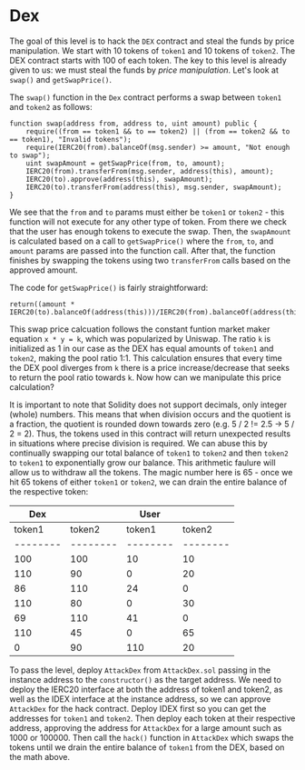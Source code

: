 # Dex

The goal of this level is to hack the `DEX` contract and steal the funds by price manipulation. We start with 10 tokens of `token1` and 10 tokens of `token2`. The DEX contract starts with 100 of each token. The key to this level is already given to us: we must steal the funds by *price manipulation*. Let's look at `swap()` and `getSwapPrice()`.

The `swap()` function in the `Dex` contract performs a swap between `token1` and `token2` as follows:
```
function swap(address from, address to, uint amount) public {
    require((from == token1 && to == token2) || (from == token2 && to == token1), "Invalid tokens");
    require(IERC20(from).balanceOf(msg.sender) >= amount, "Not enough to swap");
    uint swapAmount = getSwapPrice(from, to, amount);
    IERC20(from).transferFrom(msg.sender, address(this), amount);
    IERC20(to).approve(address(this), swapAmount);
    IERC20(to).transferFrom(address(this), msg.sender, swapAmount);
}
```
We see that the `from` and `to` params must either be `token1` or `token2` - this function will not execute for any other type of token. From there we check that the user has enough tokens to execute the swap. Then, the `swapAmount` is calculated based on a call to `getSwapPrice()` where the `from`, `to`, and `amount` params are passed into the function call. After that, the function finishes by swapping the tokens using two `transferFrom` calls based on the approved amount.

The code for `getSwapPrice()` is fairly straightforward:
```
return((amount * IERC20(to).balanceOf(address(this)))/IERC20(from).balanceOf(address(this)));
```
This swap price calcuation follows the constant funtion market maker equation `x * y = k`, which was popularized by Uniswap. The ratio `k` is initialized as 1 in our case as the DEX has equal amounts of `token1` and `token2`, making the pool ratio 1:1. This calculation ensures that every time the DEX pool diverges from `k` there is a price increase/decrease that seeks to return the pool ratio towards `k`. Now how can we manipulate this price calculation?

It is important to note that Solidity does not support decimals, only integer (whole) numbers. This means that when division occurs and the quotient is a fraction, the quotient is rounded down towards zero (e.g. 5 / 2 != 2.5 -> 5 / 2 = 2). Thus, the tokens used in this contract will return unexpected results in situations where precise division is required. We can abuse this by continually swapping our total balance of `token1` to `token2` and then `token2` to `token1` to exponentially grow our balance. This arithmetic faulure will allow us to withdraw all the tokens. The magic number here is 65 - once we hit 65 tokens of either `token1` or `token2`, we can drain the entire balance of the respective token:

| Dex    |        | User   |        |
|--------|--------|--------|--------|
| token1 | token2 | token1 | token2 |
|--------|--------|--------|--------|
| 100    | 100    | 10     | 10     |
| 110    | 90     | 0      | 20     |
| 86     | 110    | 24     | 0      | 
| 110    | 80     | 0      | 30     | 
| 69     | 110    | 41     | 0      |
| 110    | 45     | 0      | 65     |
| 0      | 90     | 110    | 20     |

To pass the level, deploy `AttackDex` from `AttackDex.sol` passing in the instance address to the `constructor()` as the target address. We need to deploy the IERC20 interface at both the address of token1 and token2, as well as the IDEX interface at the instance address, so we can approve `AttackDex` for the hack contract. Deploy IDEX first so you can get the addresses for `token1` and `token2`. Then deploy each token at their respective address, approving the address for `AttackDex` for a large amount such as 1000 or 100000. Then call the `hack()` function in `AttackDex` which swaps the tokens until we drain the entire balance of `token1` from the DEX, based on the math above.